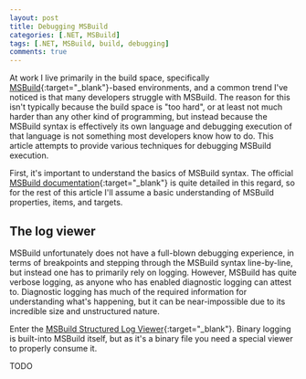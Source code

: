 ```yaml
---
layout: post
title: Debugging MSBuild
categories: [.NET, MSBuild]
tags: [.NET, MSBuild, build, debugging]
comments: true
---
```


At work I live primarily in the build space, specifically [MSBuild](https://docs.microsoft.com/en-us/visualstudio/msbuild/msbuild){:target="_blank"}-based environments, and a common trend I've noticed is that many developers struggle with MSBuild. The reason for this isn't typically because the build space is "too hard", or at least not much harder than any other kind of programming, but instead because the MSBuild syntax is effectively its own language and debugging execution of that language is not something most developers know how to do. This article attempts to provide various techniques for debugging MSBuild execution.

First, it's important to understand the basics of MSBuild syntax. The official [MSBuild documentation](https://docs.microsoft.com/en-us/visualstudio/msbuild/msbuild-concepts){:target="_blank"} is quite detailed in this regard, so for the rest of this article I'll assume a basic understanding of MSBuild properties, items, and targets.

## The log viewer

MSBuild unfortunately does not have a full-blown debugging experience, in terms of breakpoints and stepping through the MSBuild syntax line-by-line, but instead one has to primarily rely on logging. However, MSBuild has quite verbose logging, as anyone who has enabled diagnostic logging can attest to. Diagnostic logging has much of the required information for understanding what's happening, but it can be near-impossible due to its incredible size and unstructured nature.

Enter the [MSBuild Structured Log Viewer](https://msbuildlog.com/){:target="_blank"}. Binary logging is built-into MSBuild itself, but as it's a binary file you need a special viewer to properly consume it.

TODO